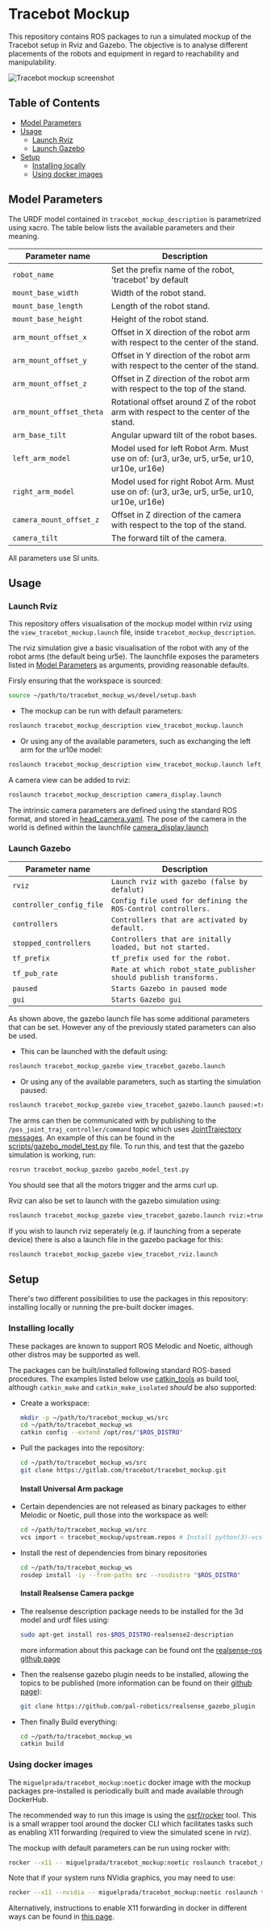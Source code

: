 # Tracebot Mockup


This repository contains ROS packages to run a simulated mockup of the Tracebot setup in Rviz and Gazebo.
The objective is to analyse different placements of the robots and equipment in regard to reachability and manipulability.

![Tracebot mockup screenshot](.res/mockup_updated_model.png)

## Table of Contents

- [Model Parameters](#model-parameters)
- [Usage](#usage)
  - [Launch Rviz](#launch-rviz)
  - [Launch Gazebo](#launch-gazebo)
- [Setup](#setup)
  - [Installing locally](#installing-locally)
  - [Using docker images](#using-docker-images)


## Model Parameters

The URDF model contained in `tracebot_mockup_description` is parametrized using xacro.
The table below lists the available parameters and their meaning.

| Parameter name | Description |
| -------------- | ----------- |
|`robot_name`| Set the prefix name of the robot, 'tracebot' by default |
| `mount_base_width` | Width of the robot stand. |
| `mount_base_length` | Length of the robot stand. |
| `mount_base_height` | Height of the robot stand. |
| `arm_mount_offset_x` | Offset in X direction of the robot arm with respect to the center of the stand. |
| `arm_mount_offset_y` | Offset in Y direction of the robot arm with respect to the center of the stand. |
| `arm_mount_offset_z` | Offset in Z direction of the robot arm with respect to the top of the stand. |
| `arm_mount_offset_theta` | Rotational offset around Z of the robot arm with respect to the center of the stand. |
| `arm_base_tilt` | Angular upward tilt of the robot bases. |
| `left_arm_model` | Model used for left Robot Arm. Must use on of: (ur3, ur3e, ur5, ur5e, ur10, ur10e, ur16e) |
| `right_arm_model` | Model used for right Robot Arm. Must use on of:  (ur3, ur3e, ur5, ur5e, ur10, ur10e, ur16e) |
|`camera_mount_offset_z`| Offset in Z direction of the camera with respect to the top of the stand. |
|`camera_tilt`| The forward tilt of the camera. |

All parameters use SI units.

## Usage
### Launch Rviz
This repository offers visualisation of the mockup model within rviz using the `view_tracebot_mockup.launch` file, inside `tracebot_mockup_description`.

The rviz simulation give a basic visualisation of the robot with any of the robot arms (the default being ur5e). The launchfile exposes the parameters listed in [Model Parameters](#model-parameters) as arguments, providing reasonable defaults.

Firsly ensuring that the workspace is sourced:
```bash
source ~/path/to/tracebot_mockup_ws/devel/setup.bash
```
- The mockup can be run with default parameters:
```bash
roslaunch tracebot_mockup_description view_tracebot_mockup.launch
```
- Or using any of the available parameters, such as exchanging the left arm for the ur10e model:
```bash
roslaunch tracebot_mockup_description view_tracebot_mockup.launch left_arm:="ur10e"
```

A camera view can be added to rviz:

```bash
roslaunch tracebot_mockup_description camera_display.launch
```

The intrinsic camera parameters are defined using the standard ROS format, and stored in [head_camera.yaml](tracebot_mockup_description/config/head_camera.yaml).
The pose of the camera in the world is defined within the launchfile [camera_display.launch](tracebot_mockup_description/launch/camera_display.launch)

### Launch Gazebo
| Parameter name | Description |
| -------------- | ----------- |
|`rviz`|`Launch rviz with gazebo (false by defalut)`|
|`controller_config_file`|`Config file used for defining the ROS-Control controllers.`|
|`controllers`|`Controllers that are activated by default.`|
|`stopped_controllers`|`Controllers that are initally loaded, but not started.`|
|`tf_prefix`|`tf_prefix used for the robot.`|
|`tf_pub_rate`|`Rate at which robot_state_publisher should publish transforms.`|
|`paused`|`Starts Gazebo in paused mode`|
|`gui`|`Starts Gazebo gui`|

As shown above, the gazebo launch file has some additional parameters that can be set. However any of the previously stated parameters can also be used.

- This can be launched with the default using:
```bash
roslaunch tracebot_mockup_gazebo view_tracebot_gazebo.launch
```
- Or using any of the available parameters, such as starting the simulation paused:
```bash
roslaunch tracebot_mockup_gazebo view_tracebot_gazebo.launch paused:=true
```
The arms can then be communicated with by publishing to the `/pos_joint_traj_controller/command` topic which uses [JointTrajectory messages](http://docs.ros.org/en/noetic/api/trajectory_msgs/html/msg/JointTrajectory.html). An example of this can be found in the [scripts/gazebo_model_test.py](tracebot_mockup_gazebo/scripts/gazebo_model_test.py) file.
To run this, and test that the gazebo simulation is working, run:
```bash
rosrun tracebot_mockup_gazebo gazebo_model_test.py
```
You should see that all the motors trigger and the arms curl up.

Rviz can also be set to launch with the gazebo simulation using:
```bash
roslaunch tracebot_mockup_gazebo view_tracebot_gazebo.launch rviz:=true
```
If you wish to launch rviz seperately (e.g. if launching from a seperate device) there is also a launch file in the gazebo package for this:
```bash
roslaunch tracebot_mockup_gazebo view_tracebot_rviz.launch
```

## Setup

There's two different possibilities to use the packages in this repository: installing locally or running the pre-built docker images.

### Installing locally

These packages are known to support ROS Melodic and Noetic, although other distros may be supported as well.

The packages can be built/installed following standard ROS-based procedures.
The examples listed below use [catkin_tools](https://catkin-tools.readthedocs.io) as build tool, although `catkin_make` and `catkin_make_isolated` _should_ be also supported:

- Create a workspace:
  ```bash
  mkdir -p ~/path/to/tracebot_mockup_ws/src
  cd ~/path/to/tracebot_mockup_ws
  catkin config --extend /opt/ros/"$ROS_DISTRO"
  ```
- Pull the packages into the repository:
  ```bash
  cd ~/path/to/tracebot_mockup_ws/src
  git clone https://gitlab.com/tracebot/tracebot_mockup.git
  ```
  #### Install Universal Arm package
- Certain dependencies are not released as binary packages to either Melodic or Noetic, pull those into the workspace as well:
  ```bash
  cd ~/path/to/tracebot_mockup_ws/src
  vcs import < tracebot_mockup/upstream.repos # Install python(3)-vcstool if not available
  ```
- Install the rest of dependencies from binary repositories
  ```bash
  cd ~/path/to/tracebot_mockup_ws
  rosdep install -iy --from-paths src --rosdistro "$ROS_DISTRO"
  ```
  #### Install Realsense Camera packge
- The realsense description package needs to be installed for the 3d model and urdf files using:
  ```bash
  sudo apt-get install ros-$ROS_DISTRO-realsense2-description
  ```
  more information about this package can be found ont the [realsense-ros github page](https://github.com/IntelRealSense/realsense-ros)
  
- Then the realsense gazebo plugin needs to be installed, allowing the topics to be published (more information can be found on their [github page](https://github.com/pal-robotics/realsense_gazebo_plugin)):
  ```bash
  git clone https://github.com/pal-robotics/realsense_gazebo_plugin
  ```
- Then finally Build everything:
  ```bash
  cd ~/path/to/tracebot_mockup_ws
  catkin build
  ```

### Using docker images

The `miguelprada/tracebot_mockup:noetic` docker image with the mockup packages pre-installed is periodically built and made available through DockerHub.

The recommended way to run this image is using the [osrf/rocker](https://github.com/osrf/rocker) tool.
This is a small wrapper tool around the docker CLI which facilitates tasks such as enabling X11 forwarding (required to view the simulated scene in rviz).

The mockup with default parameters can be run using rocker with:

```bash
rocker --x11 -- miguelprada/tracebot_mockup:noetic roslaunch tracebot_mockup_description view_tracebot_mockup.launch
```

Note that if your system runs NVidia graphics, you may need to use:

```bash
rocker --x11 --nvidia -- miguelprada/tracebot_mockup:noetic roslaunch tracebot_mockup_description view_tracebot_mockup.launch
```

Alternatively, instructions to enable X11 forwarding in docker in different ways can be found in [this page](http://wiki.ros.org/docker/Tutorials/GUI).
